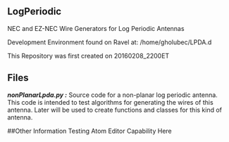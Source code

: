 ## LogPeriodic
NEC and EZ-NEC Wire Generators for Log Periodic Antennas

Development Environment found on Ravel at:
/home/gholubec/LPDA.d

This Repository was first created on 20160208_2200ET

## Files
***nonPlanarLpda.py :***
Source code for a non-planar log periodic antenna. This code is intended to test algorithms for generating the wires of this antenna. Later will be used to create functions and classes for this kind of antenna.

##Other Information
Testing Atom Editor Capability Here
